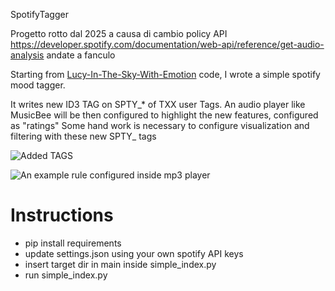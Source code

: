 SpotifyTagger

Progetto rotto dal 2025 a causa di cambio policy API https://developer.spotify.com/documentation/web-api/reference/get-audio-analysis
andate a fanculo

Starting from [Lucy-In-The-Sky-With-Emotion](https://github.com/brentvollebregt/Lucy-In-The-Sky-With-Emotion) code, I wrote a simple spotify mood tagger.

It writes new ID3 TAG on SPTY_* of TXX user Tags. An audio player like MusicBee will be then configured to highlight the new features, configured as "ratings"
Some hand work is necessary to configure visualization and filtering with these new SPTY_ tags

![Added TAGS](https://i.imgur.com/J6HGkae.png)

![An example rule configured inside mp3 player](https://i.imgur.com/6oQoFNv.png)



# Instructions
- pip install requirements
- update settings.json using your own spotify API keys
- insert target dir in main inside simple_index.py
- run simple_index.py
